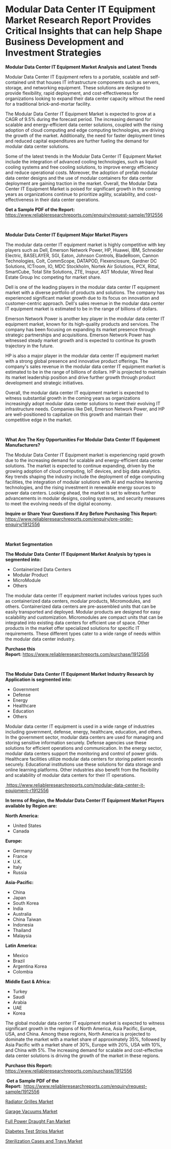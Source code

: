 <p><h1>Modular Data Center IT Equipment Market Research Report Provides Critical Insights that can help Shape Business Development and Investment Strategies</h1></p><p><strong>Modular Data Center IT Equipment Market Analysis and Latest Trends</strong></p>
<p><p>Modular Data Center IT Equipment refers to a portable, scalable and self-contained unit that houses IT infrastructure components such as servers, storage, and networking equipment. These solutions are designed to provide flexibility, rapid deployment, and cost-effectiveness for organizations looking to expand their data center capacity without the need for a traditional brick-and-mortar facility.</p><p>The Modular Data Center IT Equipment Market is expected to grow at a CAGR of 9.5% during the forecast period. The increasing demand for scalable and energy-efficient data center solutions, coupled with the rising adoption of cloud computing and edge computing technologies, are driving the growth of the market. Additionally, the need for faster deployment times and reduced capital expenditures are further fueling the demand for modular data center solutions.</p><p>Some of the latest trends in the Modular Data Center IT Equipment Market include the integration of advanced cooling technologies, such as liquid cooling systems and free cooling solutions, to improve energy efficiency and reduce operational costs. Moreover, the adoption of prefab modular data center designs and the use of modular containers for data center deployment are gaining traction in the market. Overall, the Modular Data Center IT Equipment Market is poised for significant growth in the coming years as organizations continue to prioritize agility, scalability, and cost-effectiveness in their data center operations.</p></p>
<p><strong>Get a Sample PDF of the Report:&nbsp;</strong> <a href="https://www.reliableresearchreports.com/enquiry/request-sample/1912556">https://www.reliableresearchreports.com/enquiry/request-sample/1912556</a></p>
<p>&nbsp;</p>
<p><strong>Modular Data Center IT Equipment Major Market Players</strong></p>
<p><p>The modular data center IT equipment market is highly competitive with key players such as Dell, Emerson Network Power, HP, Huawei, IBM, Schneider Electric, BASELAYER, SGI, Eaton, Johnson Controls, BladeRoom, Cannon Technologies, Colt, CommScope, DATAPOD, Flexenclosure, Gardner DC Solutions, ICTroom, IO, MDC Stockholm, Nortek Air Solutions, PCX, Rittal, SmartCube, Total Site Solutions, ZTE, Inspur, AST Modular, Wired Real Estate Group Inc competing for market share.</p><p>Dell is one of the leading players in the modular data center IT equipment market with a diverse portfolio of products and solutions. The company has experienced significant market growth due to its focus on innovation and customer-centric approach. Dell's sales revenue in the modular data center IT equipment market is estimated to be in the range of billions of dollars.</p><p>Emerson Network Power is another key player in the modular data center IT equipment market, known for its high-quality products and services. The company has been focusing on expanding its market presence through strategic partnerships and acquisitions. Emerson Network Power has witnessed steady market growth and is expected to continue its growth trajectory in the future.</p><p>HP is also a major player in the modular data center IT equipment market with a strong global presence and innovative product offerings. The company's sales revenue in the modular data center IT equipment market is estimated to be in the range of billions of dollars. HP is projected to maintain its market leadership position and drive further growth through product development and strategic initiatives.</p><p>Overall, the modular data center IT equipment market is expected to witness substantial growth in the coming years as organizations increasingly adopt modular data center solutions to meet their evolving IT infrastructure needs. Companies like Dell, Emerson Network Power, and HP are well-positioned to capitalize on this growth and maintain their competitive edge in the market.</p></p>
<p>&nbsp;</p>
<p><strong>What Are The Key Opportunities For Modular Data Center IT Equipment Manufacturers?</strong></p>
<p><p>The Modular Data Center IT Equipment market is experiencing rapid growth due to the increasing demand for scalable and energy-efficient data center solutions. The market is expected to continue expanding, driven by the growing adoption of cloud computing, IoT devices, and big data analytics. Key trends shaping the industry include the deployment of edge computing facilities, the integration of modular solutions with AI and machine learning technologies, and the rising investment in renewable energy sources to power data centers. Looking ahead, the market is set to witness further advancements in modular designs, cooling systems, and security measures to meet the evolving needs of the digital economy.</p></p>
<p><strong>Inquire or Share Your Questions If Any Before Purchasing This Report:</strong> <a href="https://www.reliableresearchreports.com/enquiry/pre-order-enquiry/1912556">https://www.reliableresearchreports.com/enquiry/pre-order-enquiry/1912556</a></p>
<p>&nbsp;</p>
<p><strong>Market Segmentation</strong></p>
<p><strong>The Modular Data Center IT Equipment Market Analysis by types is segmented into:</strong></p>
<p><ul><li>Containerized Data Centers</li><li>Modular Product</li><li>MicroModule</li><li>Others</li></ul></p>
<p><p>The modular data center IT equipment market includes various types such as containerized data centers, modular products, Micromodules, and others. Containerized data centers are pre-assembled units that can be easily transported and deployed. Modular products are designed for easy scalability and customization. Micromodules are compact units that can be integrated into existing data centers for efficient use of space. Other products in the market offer specialized solutions for specific IT requirements. These different types cater to a wide range of needs within the modular data center industry.</p></p>
<p><strong>Purchase this Report:&nbsp;</strong><a href="https://www.reliableresearchreports.com/purchase/1912556">https://www.reliableresearchreports.com/purchase/1912556</a></p>
<p>&nbsp;</p>
<p><strong>The Modular Data Center IT Equipment Market Industry Research by Application is segmented into:</strong></p>
<p><ul><li>Government</li><li>Defense</li><li>Energy</li><li>Healthcare</li><li>Education</li><li>Others</li></ul></p>
<p><p>Modular data center IT equipment is used in a wide range of industries including government, defense, energy, healthcare, education, and others. In the government sector, modular data centers are used for managing and storing sensitive information securely. Defense agencies use these solutions for efficient operations and communication. In the energy sector, modular data centers support the monitoring and control of power grids. Healthcare facilities utilize modular data centers for storing patient records securely. Educational institutions use these solutions for data storage and online learning platforms. Other industries also benefit from the flexibility and scalability of modular data centers for their IT operations.</p></p>
<p><a href="https://www.reliableresearchreports.com/modular-data-center-it-equipment-r1912556">&nbsp;https://www.reliableresearchreports.com/modular-data-center-it-equipment-r1912556</a></p>
<p><strong>In terms of Region, the Modular Data Center IT Equipment Market Players available by Region are:</strong></p>
<p>
    <p> <strong> North America: </strong>
        <ul>
            <li>United States</li>
            <li>Canada</li>
        </ul>
        </p> 
    <p> <strong> Europe: </strong>
        <ul>
            <li>Germany</li>
            <li>France</li>
            <li>U.K.</li>
            <li>Italy</li>
            <li>Russia</li>
        </ul>
        </p> 
    <p> <strong> Asia-Pacific: </strong>
        <ul>
            <li>China</li>
            <li>Japan</li>
            <li>South Korea</li>
            <li>India</li>
            <li>Australia</li>
            <li>China Taiwan</li>
            <li>Indonesia</li>
            <li>Thailand</li>
            <li>Malaysia</li>
        </ul>
        </p> 
    <p> <strong> Latin America: </strong>
        <ul>
            <li>Mexico</li>
            <li>Brazil</li>
            <li>Argentina Korea</li>
            <li>Colombia</li>
        </ul>
        </p> 
    <p> <strong> Middle East & Africa: </strong>
        <ul>
            <li>Turkey</li>
            <li>Saudi</li>
            <li>Arabia</li>
            <li>UAE</li>
            <li>Korea</li>
        </ul>
    </p>
    </p>
<p><p>The global modular data center IT equipment market is expected to witness significant growth in the regions of North America, Asia Pacific, Europe, USA, and China. Among these regions, North America is projected to dominate the market with a market share of approximately 35%, followed by Asia Pacific with a market share of 30%, Europe with 20%, USA with 10%, and China with 5%. The increasing demand for scalable and cost-effective data center solutions is driving the growth of the market in these regions.</p></p>
<p><strong>Purchase this Report: </strong><a href="https://www.reliableresearchreports.com/purchase/1912556">https://www.reliableresearchreports.com/purchase/1912556</a></p>
<p>&nbsp;<strong>Get a Sample PDF of the Report:&nbsp;&nbsp;</strong><a href="https://www.reliableresearchreports.com/enquiry/request-sample/1912556">https://www.reliableresearchreports.com/enquiry/request-sample/1912556</a></p>
<p><strong></strong></p>
<p><p><a href="https://www.linkedin.com/pulse/radiator-grilles-market-growth-outlook-from-2024-2031-projecting-11qwe?trackingId=uXdLg%2B8MRLWhnWWQqD7RCg%3D%3D">Radiator Grilles Market</a></p><p><a href="https://medium.com/@susanwest38/garage-vacuums-market-outlook-and-forecast-from-2024-to-2031-d0faf84e07f6">Garage Vacuums Market</a></p><p><a href="https://github.com/angelajermaine/Market-Research-Report-List-4/blob/main/full-power-draught-fan-market.md">Full Power Draught Fan Market</a></p><p><a href="https://issuu.com/reportprime-2/docs/diabetes-test-strips-market-size-2030.pptx">Diabetes Test Strips Market</a></p><p><a href="https://issuu.com/reportprime-2/docs/sterilization-cases-and-trays-market-size-2030.ppt">Sterilization Cases and Trays Market</a></p></p>